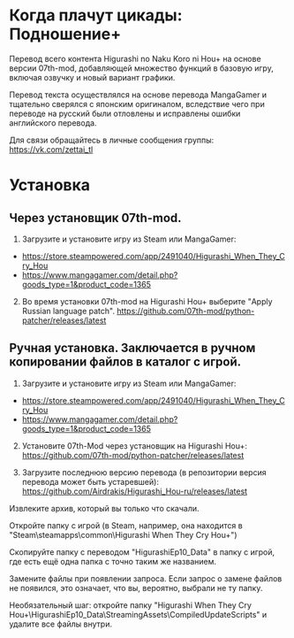 # Когда плачут цикады: Подношение+
Перевод всего контента Higurashi no Naku Koro ni Hou+ на основе версии 07th-mod, добавляющей множество функций в базовую игру, включая озвучку и новый вариант графики.

Перевод текста осуществлялся на основе перевода MangaGamer и тщательно сверялся с японским оригиналом, вследствие чего при переводе на русский были отловлены и исправлены ошибки английского перевода.

Для связи обращайтесь в личные сообщения группы: https://vk.com/zettai_tl

# Установка
## Через установщик 07th-mod.

1. Загрузите и установите игру из Steam или MangaGamer:

* https://store.steampowered.com/app/2491040/Higurashi_When_They_Cry_Hou
* https://www.mangagamer.com/detail.php?goods_type=1&product_code=1365

2. Во время установки 07th-mod на Higurashi Hou+ выберите "Apply Russian language patch".
https://github.com/07th-mod/python-patcher/releases/latest

## Ручная установка. Заключается в ручном копировании файлов в каталог с игрой.

1. Загрузите и установите игру из Steam или MangaGamer:

* https://store.steampowered.com/app/2491040/Higurashi_When_They_Cry_Hou
* https://www.mangagamer.com/detail.php?goods_type=1&product_code=1365

2. Установите 07th-Mod через установщик на Higurashi Hou+:
https://github.com/07th-mod/python-patcher/releases/latest

2. Загрузите последнюю версию перевода (в репозитории версия перевода может быть устаревшей):
https://github.com/Airdrakis/Higurashi_Hou-ru/releases/latest

Извлеките архив, который вы только что скачали.

Откройте папку с игрой (в Steam, например, она находится в "Steam\steamapps\common\Higurashi When They Cry Hou+")

Скопируйте папку с переводом "HigurashiEp10_Data" в папку с игрой, где есть ещё одна папка с точно таким же названием.

Замените файлы при появлении запроса. Если запрос о замене файлов не появился, это означает, что вы, вероятно, выбрали не ту папку.

Необязательный шаг: откройте папку "Higurashi When They Cry Hou+\HigurashiEp10_Data\StreamingAssets\CompiledUpdateScripts" и удалите все файлы внутри.
